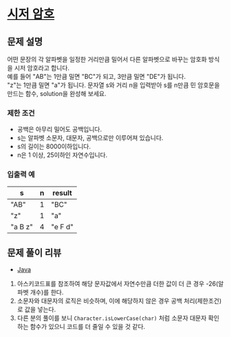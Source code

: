 # [시저 암호](https://programmers.co.kr/learn/courses/30/lessons/12926)

## 문제 설명
어떤 문장의 각 알파벳을 일정한 거리만큼 밀어서 다른 알파벳으로 바꾸는 암호화 방식을 시저 암호라고 합니다.  
예를 들어 "AB"는 1만큼 밀면 "BC"가 되고, 3만큼 밀면 "DE"가 됩니다.  
"z"는 1만큼 밀면 "a"가 됩니다. 문자열 s와 거리 n을 입력받아 s를 n만큼 민 암호문을 만드는 함수, solution을 완성해 보세요.

### 제한 조건
- 공백은 아무리 밀어도 공백입니다.
- s는 알파벳 소문자, 대문자, 공백으로만 이루어져 있습니다.
- s의 길이는 8000이하입니다.
- n은 1 이상, 25이하인 자연수입니다.

### 입출력 예
|s|n|result|
|---|---|---|
|"AB"|1|"BC"|
|"z"|1|"a"|
|"a B z"|4|"e F d"|

## 문제 풀이 리뷰
- [Java](./Solution.java)
1. 아스키코드표를 참조하여 해당 문자값에서 자연수만큼 더한 값이 더 큰 경우 -26(알파벳 개수)를 한다.
2. 소문자와 대문자의 로직은 비슷하며, 이에 해당하지 않은 경우 공백 처리(제한조건)로 값을 넣는다.
3. 다른 분의 풀이를 보니 `Character.isLowerCase(char)` 처럼 소문자 대문자 확인하는 함수가 있으니 코드를 더 줄일 수 있을 것 같다.